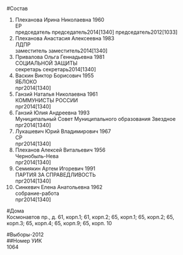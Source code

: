 #Состав  
1. Плеханова Ирина Николаевна 1960  
    ЕР  
    председатель председатель2014[1340] председатель2012[1033]  
2. Плеханова Анастасия Алексеевна 1983  
    ЛДПР  
    заместитель заместитель2014[1340]  
3. Привалова Ольга Геннадьевна 1981  
    СОЦИАЛЬНОЙ ЗАЩИТЫ  
    секретарь секретарь2014[1340]  
4. Васкин Виктор Борисович 1955  
    ЯБЛОКО  
    прг2014[1340]  
5. Ганзий Наталья Николаевна 1961  
    КОММУНИСТЫ РОССИИ  
    прг2014[1340]  
6. Ганзий Юлия Андреевна 1993  
    Муниципальный Совет Муниципального образования Звездное  
    прг2014[1340]  
7. Лукашевич Юрий Владимирович 1967  
    СР  
    прг2014[1340]  
8. Плеханов Алексей Витальевич 1956  
    Чернобыль-Нева  
    прг2014[1340]  
9. Семиякин Артем Игоревич 1991  
    ПАРТИЯ ЗА СПРАВЕДЛИВОСТЬ  
    прг2014[1340]  
10. Синкевич Елена Анатольевна 1962  
    собрание-работа  
    прг2014[1340]  
  
#Дома  
Космонавтов пр., д. 61, корп.1; 61, корп.2; 65, корп.1; 65, корп.2; 65, корп.З; 65, корп.4; 65, корп.9; 65, корп. 10  
  
#Выборы-2012  
##Номер УИК  
1064  
